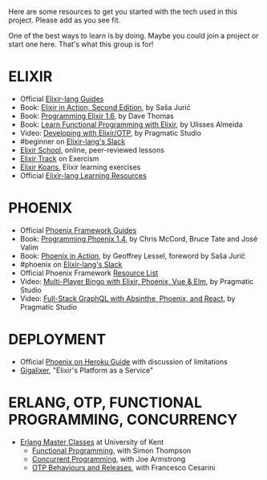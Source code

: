 Here are some resources to get you started with the tech used in this project. Please add as you see fit.

One of the best ways to learn is by doing. Maybe you could join a project or start one here. That's what this group is for!

# ELIXIR
  * Official [Elixir-lang Guides](https://elixir-lang.org/getting-started/introduction.html)
  * Book: [Elixir in Action, Second Edition](https://www.manning.com/books/elixir-in-action-second-edition), by Saša Jurić 
  * Book: [Programming Elixir 1.6](https://pragprog.com/book/elixir16/programming-elixir-1-6), by Dave Thomas
  * Book: [Learn Functional Programming with Elixir](https://pragprog.com/book/cdc-elixir/learn-functional-programming-with-elixir), by Ulisses Almeida
  * Video: [Developing with Elixir/OTP](https://pragmaticstudio.com/elixir), by Pragmatic Studio
  * #beginner on [Elixir-lang's Slack](https://elixir-slackin.herokuapp.com/)
  * [Elixir School](https://elixirschool.com), online, peer-reviewed lessons
  * [Elixir Track](https://exercism.io/tracks/elixir) on Exercism
  * [Elixir Koans](http://elixirkoans.io/), Elixir learning exercises
  * Official [Elixir-lang Learning Resources](https://elixir-lang.org/learning.html)

# PHOENIX
  * Official [Phoenix Framework Guides](https://hexdocs.pm/phoenix/overview.html)
  * Book: [Programming Phoenix 1.4](https://pragprog.com/book/phoenix14/programming-phoenix-1-4), by Chris McCord, Bruce Tate and José Valim
  * Book: [Phoenix in Action](https://www.manning.com/books/phoenix-in-action), by Geoffrey Lessel, foreword by Saša Jurić
  * #phoenix on [Elixir-lang's Slack](https://elixir-slackin.herokuapp.com/)
  * Official Phoenix Framework [Resource List](https://phoenixframework.org/community)
  * Video: [Multi-Player Bingo with Elixir, Phoenix, Vue & Elm](https://pragmaticstudio.com/courses/unpacked-multi-player-bingo-with-elixir-phoenix-vue-elm), by Pragmatic Studio
  * Video: [Full-Stack GraphQL with Absinthe, Phoenix, and React](https://pragmaticstudio.com/courses/unpacked-full-stack-graphql-with-absinthe-phoenix-react), by Pragmatic Studio
  
# DEPLOYMENT
  * Official [Phoenix on Heroku Guide](https://hexdocs.pm/phoenix/heroku.html) with discussion of limitations
  * [Gigalixer](https://gigalixir.com/), "Elixir's Platform as a Service"

# ERLANG, OTP, FUNCTIONAL PROGRAMMING, CONCURRENCY
  * [Erlang Master Classes](https://www.cs.kent.ac.uk/ErlangMasterClasses/) at University of Kent
    * [Functional Programming](https://www.youtube.com/playlist?list=PLR812eVbehlwEArT3Bv3UfcM9wR3AEZb5), with Simon Thompson 
    * [Concurrent Programming](https://www.youtube.com/playlist?list=PLR812eVbehlwq4qbqswOWH7NLKjodnTIn), with Joe Armstrong
    * [OTP Behaviours and Releases](https://www.youtube.com/playlist?list=PLR812eVbehlx6vgWGf2FLHjkksAEDmFjc), with Francesco Cesarini
